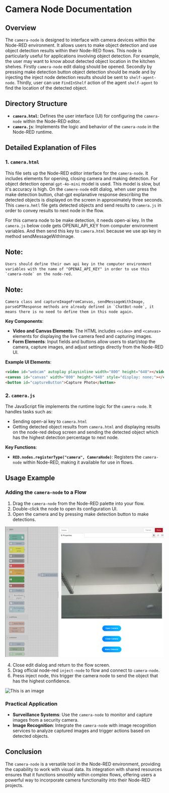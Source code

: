 
# Camera Node Documentation

## Overview
The `camera-node` is designed to interface with camera devices within the Node-RED environment. It allows users to make object detection and use object detection results within their Node-RED flows. This node is particularly useful for applications involving object detection. For example, the user may want to know about detected object location in the kitchen shelves. Firstly `camera-node` edit dialog should be opened. Secondly by pressing make detection button object detection should be made and by injecting the inject node detection results should be sent to `shelf-agent-node`. Thirdly, user can use `FindInShelf` action of the agent `shelf-agent` to find the location of the detected object.

## Directory Structure

- **`camera.html`**: Defines the user interface (UI) for configuring the `camera-node` within the Node-RED editor.
- **`camera.js`**: Implements the logic and behavior of the `camera-node` in the Node-RED runtime.
## Detailed Explanation of Files

### 1. `camera.html`
This file sets up the Node-RED editor interface for the `camera-node`. It includes elements for opening, closing camera and making detection.
For object detection openai `gpt-4o-mini` model is used. This model is slow, but it's accuracy is high. On the `camere-node` edit dialog, when user press the make detection button, chat-gpt explanative response describing the detected objects is displayed on the screen in approximately three seconds.
This `camera.hmtl` file gets detected objects and send results to `camera.js` in order to convey results to next node in the flow.

For this camera node to be make detection, it needs open-ai key. In the `camera.js` below code gets OPENAI_API_KEY from computer environment variables.
And then send this key to `camera.html` because we use apı key in method sendMessageWithImage.

## Note:
    Users should define their own api key in the computer environment variables with the name of "OPENAI_API_KEY" in order to use this `camera-node` on the node-red.

## Note:
    Camera class and captureImageFromCanvas, sendMessageWithImage, parseGPTResponse methods are already defined in `ChatBot-node`, it means there is no need to define them in this node again.

**Key Components**:
- **Video and Canvas Elements**: The HTML includes `<video>` and `<canvas>` elements for displaying the live camera feed and capturing images.
- **Form Elements**: Input fields and buttons allow users to start/stop the camera, capture images, and adjust settings directly from the Node-RED UI.

**Example UI Elements**:
```html
<video id="webcam" autoplay playsinline width="800" height="640"></video>
<canvas id="canvas" width="800" height="640" style="display: none;"></canvas>
<button id="captureButton">Capture Photo</button>
```

### 2. `camera.js`
The JavaScript file implements the runtime logic for the `camera-node`. It handles tasks such as:
- Sending open-ai key to `camera.html`
- Getting detected object results from `camera.html` and displaying results on the node-red debug screen and sending the detected object which has the highest detection percentage to next node.

**Key Functions**:
- **`RED.nodes.registerType("camera", CameraNode)`**: Registers the `camera-node` within Node-RED, making it available for use in flows.

## Usage Example

### Adding the `camera-node` to a Flow
1. Drag the `camera-node` from the Node-RED palette into your flow.
2. Double-click the node to open its configuration UI.
3. Open the camera and by pressing make detection button to make detections.

![This is an image](../resources/Images/camera_edit_dialog.png)

4. Close edit dialog and return to the flow screen. 
5. Drag official node-red `inject-node` to flow and connect to `camera-node`.
6. Press inject node, this trigger the camera node to send the object that has the highest confidence.

![This is an image](./resources/Images/example_flow_for_camera_node.png)



### Practical Application
- **Surveillance Systems**: Use the `camera-node` to monitor and capture images from a security camera.
- **Image Recognition**: Integrate the `camera-node` with image recognition services to analyze captured images and trigger actions based on detected objects.

## Conclusion
The `camera-node` is a versatile tool in the Node-RED environment, providing the capability to work with visual data. Its integration with shared resources ensures that it functions smoothly within complex flows, offering users a powerful way to incorporate camera functionality into their Node-RED projects.
